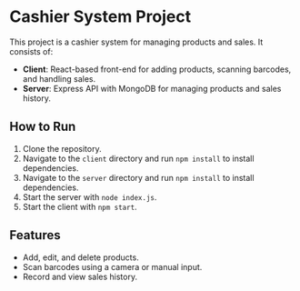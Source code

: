 # Cashier System Project

This project is a cashier system for managing products and sales. It consists of:

- **Client**: React-based front-end for adding products, scanning barcodes, and handling sales.
- **Server**: Express API with MongoDB for managing products and sales history.

## How to Run

1. Clone the repository.
2. Navigate to the `client` directory and run `npm install` to install dependencies.
3. Navigate to the `server` directory and run `npm install` to install dependencies.
4. Start the server with `node index.js`.
5. Start the client with `npm start`.

## Features

- Add, edit, and delete products.
- Scan barcodes using a camera or manual input.
- Record and view sales history.
